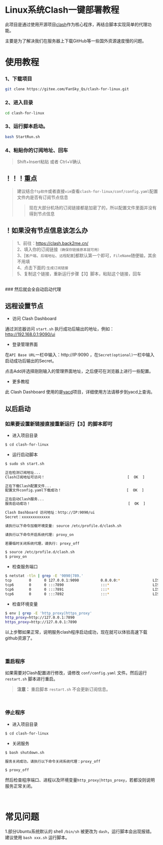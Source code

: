 # Linux系统Clash一键部署教程

此项目是通过使用开源项目[clash](https://github.com/Dreamacro/clash)作为核心程序，再结合脚本实现简单的代理功能。

主要是为了解决我们在服务器上下载GitHub等一些国外资源速度慢的问题。
<br>

# 使用教程

### 1、下载项目


```bash
git clone https://gitee.com/FanSky_Qs/clash-for-linux.git
```

### 2、进入目录
```bash
cd clash-for-linux
```
### 3、运行脚本启动。
```bash
bash StartRun.sh
```
### 4、粘贴你的订阅地址、回车
>Shift+Insert粘贴  或者  Ctrl+V确认

## ！！！重点

>建议结合`ftp软件`或者直接`vim`查看`clash-for-linux/conf/config.yaml`配置文件内是否有订阅节点信息
>>现在大部分机场的订阅链接都是加密了的，所以配置文件里面并没有得到节点信息

## ！如果没有节点信息该怎么办
>1、前往：https://clash.back2me.cn/ <br>
> 2、填入你的订阅链接`（确保你链接原本就可用）` <br>
> 3、[`客户端`、`后端地址`、`远程配置`]都默认第一个即可，`FileName`随便输，其余不用填
> <br>4、点击下面的:`生成订阅链接`
> <br>5、复制这个链接，重新运行步骤【3】脚本，粘贴这个链接，回车
<br>
### 然后就会全自动启动代理



## 远程设置节点

- 访问 Clash Dashboard

通过浏览器访问 `start.sh` 执行成功后输出的地址，例如：http://192.168.0.1:9090/ui

- 登录管理界面

在`API Base URL`一栏中输入：http://IP:9090 ，在`Secret(optional)`一栏中输入启动成功后输出的Secret。

点击Add并选择刚刚输入的管理界面地址，之后便可在浏览器上进行一些配置。

- 更多教程

此 Clash Dashboard 使用的是[yacd](https://github.com/haishanh/yacd)项目，详细使用方法请移步到yacd上查询。



## 以后启动
### 如果要设置新链接直接重新运行【3】的脚本即可
- 进入项目目录

```bash
$ cd clash-for-linux
```

- 运行启动脚本

```bash
$ sudo sh start.sh

正在检测订阅地址...
Clash订阅地址可访问！                                      [  OK  ]

正在下载Clash配置文件...
配置文件config.yaml下载成功！                              [  OK  ]

正在启动Clash服务...
服务启动成功！                                             [  OK  ]

Clash Dashboard 访问地址：http://IP:9090/ui
Secret：xxxxxxxxxxxxx

请执行以下命令加载环境变量: source /etc/profile.d/clash.sh

请执行以下命令开启系统代理: proxy_on

若要临时关闭系统代理，请执行: proxy_off

```

```bash
$ source /etc/profile.d/clash.sh
$ proxy_on
```

- 检查服务端口

```bash
$ netstat -tln | grep -E '9090|789.'
tcp        0      0 127.0.0.1:9090          0.0.0.0:*               LISTEN     
tcp6       0      0 :::7890                 :::*                    LISTEN     
tcp6       0      0 :::7891                 :::*                    LISTEN     
tcp6       0      0 :::7892                 :::*                    LISTEN
```

- 检查环境变量

```bash
$ env | grep -E 'http_proxy|https_proxy'
http_proxy=http://127.0.0.1:7890
https_proxy=http://127.0.0.1:7890
```

以上步鄹如果正常，说明服务clash程序启动成功，现在就可以体验高速下载github资源了。

<br>

### 重启程序

如果需要对Clash配置进行修改，请修改 `conf/config.yaml` 文件。然后运行 `restart.sh` 脚本进行重启。

> **注意：**
> 重启脚本 `restart.sh` 不会更新订阅信息。

<br>

### 停止程序

- 进入项目目录

```bash
$ cd clash-for-linux
```

- 关闭服务

```bash
$ bash shutdown.sh

服务关闭成功，请执行以下命令关闭系统代理：proxy_off

```

```bash
$ proxy_off
```

然后检查程序端口、进程以及环境变量`http_proxy|https_proxy`，若都没则说明服务正常关闭。


<br>

# 常见问题

1.部分Ubuntu系统默认的 shell `/bin/sh` 被更改为 `dash`，运行脚本会出现报错。建议使用 `bash xxx.sh` 运行脚本。


